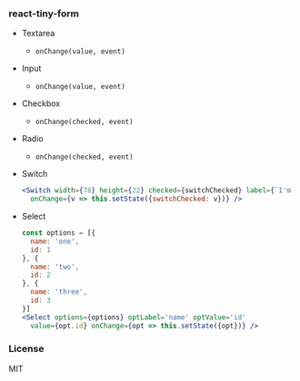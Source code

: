 
### react-tiny-form

* Textarea
  - `onChange(value, event)`

* Input
  - `onChange(value, event)`

* Checkbox
  - `onChange(checked, event)`

* Radio
  - `onChange(checked, event)`

* Switch
  ```jsx
  <Switch width={78} height={22} checked={switchChecked} label={`I'm Switch`}
    onChange={v => this.setState({switchChecked: v})} />
  ```

* Select
  ```jsx
  const options = [{
    name: 'one',
    id: 1
  }, {
    name: 'two',
    id: 2
  }, {
    name: 'three',
    id: 3
  }]
  <Select options={options} optLabel='name' optValue='id'
    value={opt.id} onChange={opt => this.setState({opt})} />
  ```

### License
MIT
